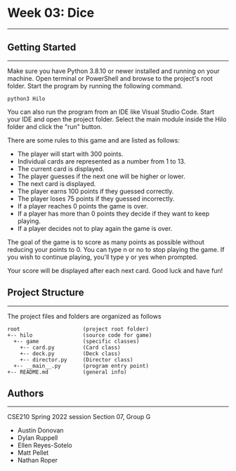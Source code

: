 # Week 03: Dice

---

## Getting Started

---

Make sure you have Python 3.8.10 or newer installed and running on your machine. Open terminal or PowerShell and
browse to the project's root folder. Start the program by running the following command.

```
python3 Hilo
```

You can also run the program from an IDE like Visual Studio Code. Start your IDE and open the
project folder. Select the main module inside the Hilo folder and click the "run" button.

There are some rules to this game and are listed as follows:

- The player will start with 300 points.
- Individual cards are represented as a number from 1 to 13.
- The current card is displayed.
- The player guesses if the next one will be higher or lower.
- The next card is displayed.
- The player earns 100 points if they guessed correctly.
- The player loses 75 points if they guessed incorrectly.
- If a player reaches 0 points the game is over.
- If a player has more than 0 points they decide if they want to keep playing.
- If a player decides not to play again the game is over.

The goal of the game is to score as many points as possible without reducing your points to 0. You can type n or no to stop playing the game. If you wish to continue playing, you'll type y or yes when prompted.

Your score will be displayed after each next card. Good luck and have fun!

## Project Structure

---

The project files and folders are organized as follows

```
root                    (project root folder)
+-- hilo                (source code for game)
  +-- game              (specific classes)
    +-- card.py         (Card class)
    +-- deck.py         (Deck class)
    +-- director.py     (Director class)
  +-- __main__.py       (program entry point)
+-- README.md           (general info)
```

## Authors

---

CSE210 Spring 2022 session
Section 07, Group G

- Austin Donovan
- Dylan Ruppell
- Ellen Reyes-Sotelo
- Matt Pellet
- Nathan Roper
